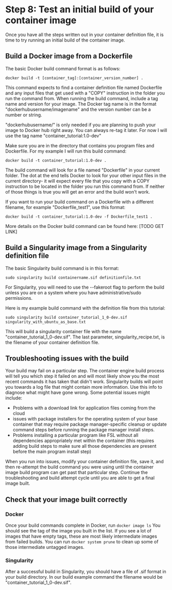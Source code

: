 

# Step 8: Test an initial build of your container image

Once you have all the steps written out in your container definition file, it is time to try running an initial build of the container image.

## Build a Docker image from a Dockerfile

The basic Docker build command format is as follows:

```
docker build -t [container_tag]:[container_version_number] .
```

This command expects to find a container definition file named Dockerfile and any input files that get used with a "COPY" instruction in the folder you run the command from. When running the build command, include a tag name and version for your image. The Docker tag name is in the format "dockerhubusername/imagename" and the version number can be a number or string.

"dockerhubusername/" is only needed if you are planning to push your image to Docker hub right away. You can always re-tag it later. For now I will use the tag name "container_tutorial:1.0-dev"

Make sure you are in the directory that contains you program files and Dockerfile. For my example I will run this build command:
```
docker build -t container_tutorial:1.0-dev .
```
The build command will look for a file named "Dockerfile" in your current folder. The dot at the end tells Docker to look for your other input files in the current directory- it will expect every file that you copy with a COPY instruction to be located in the folder you run this command from. If neither of those things is true you will get an error and the build won't work.

If you want to run your build command on a Dockerfile with a different filename, for example "Dockerfile_test1", use this format:

```
docker build -t container_tutorial:1.0-dev -f Dockerfile_test1 .
```

More details on the Docker build command can be found here: [TODO GET LINK]

## Build a Singularity image from a Singularity definition file

The basic Singularity build command is in this format:
```
sudo singularity build containername.sif definitionfile.txt
```


For Singularity, you will need to use the --fakeroot flag to perform the build unless you are on a system where you have administrative/sudo permissions.

Here is my example build command with the definition file from this tutorial:
```
sudo singularity build container_tutorial_1_0-dev.sif singularity_with_ubuntu_as_base.txt
```


This will build a singularity container file with the name "container_tutorial_1_0-dev.sif". The last parameter, singularity_recipe.txt, is the filename of your container definition file.

## Troubleshooting issues with the build

Your build may fail on a particular step. The container engine build process will tell you which step it failed on and will most likely show you the most recent commands it has taken that didn't work. Singularity builds will point you towards a log file that might contain more information. Use this info to diagnose what might have gone wrong. Some potential issues might include:
- Problems with a download link for application files coming from the cloud
- issues with package installers for the operating system of your base container that may require package manager-specific cleanup or update command steps before running the package manager install steps.
- Problems installing a particular program like FSL without all dependencies appropriately met within the container (this requires adding build steps to make sure all those dependencies are present before the main program install step)

When you run into issues, modify your container definition file, save it, and then re-attempt the build command you were using until the container image build program can get past that particular step. Continue the troubleshooting and build attempt cycle until you are able to get a final image built.

## Check that your image built correctly

### Docker
Once your build commands complete in Docker, run
`docker image ls`
You should see the tag of the image you built in the list.
If you see a lot of images that have empty tags, these are most likely intermediate images from failed builds. You can run 
`docker system prune`
to clean up some of those intermediate untagged images.

### Singularity
After a successful build in Singularity, you should have a file of .sif format in your build directory. In our build example command the filename would be "container_tutorial_1_0-dev.sif".
